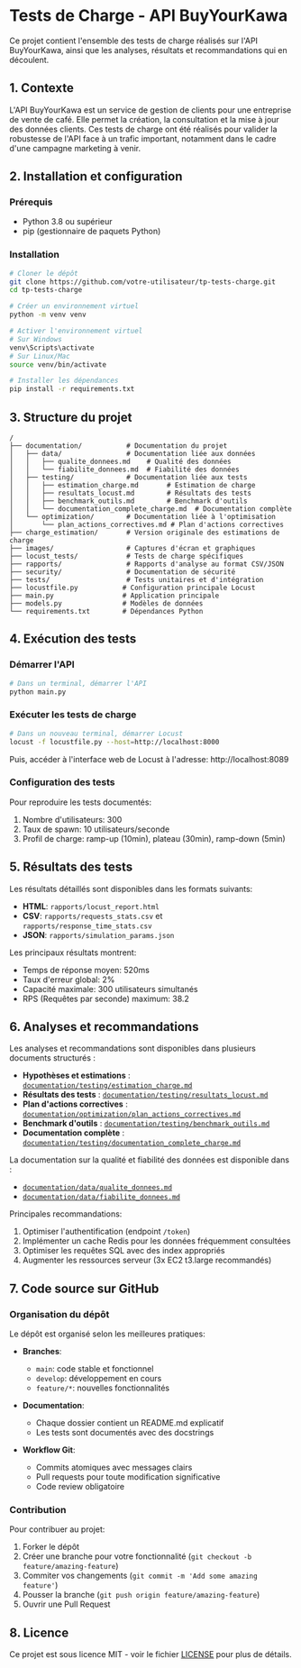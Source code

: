 # Tests de Charge - API BuyYourKawa

Ce projet contient l'ensemble des tests de charge réalisés sur l'API BuyYourKawa, ainsi que les analyses, résultats et recommandations qui en découlent.

## 1. Contexte

L'API BuyYourKawa est un service de gestion de clients pour une entreprise de vente de café. Elle permet la création, la consultation et la mise à jour des données clients. Ces tests de charge ont été réalisés pour valider la robustesse de l'API face à un trafic important, notamment dans le cadre d'une campagne marketing à venir.

## 2. Installation et configuration

### Prérequis

- Python 3.8 ou supérieur
- pip (gestionnaire de paquets Python)

### Installation

```bash
# Cloner le dépôt
git clone https://github.com/votre-utilisateur/tp-tests-charge.git
cd tp-tests-charge

# Créer un environnement virtuel
python -m venv venv

# Activer l'environnement virtuel
# Sur Windows
venv\Scripts\activate
# Sur Linux/Mac
source venv/bin/activate

# Installer les dépendances
pip install -r requirements.txt
```

## 3. Structure du projet

```
/
├── documentation/           # Documentation du projet
│   ├── data/                # Documentation liée aux données
│   │   ├── qualite_donnees.md    # Qualité des données
│   │   └── fiabilite_donnees.md  # Fiabilité des données
│   ├── testing/             # Documentation liée aux tests
│   │   ├── estimation_charge.md       # Estimation de charge
│   │   ├── resultats_locust.md        # Résultats des tests
│   │   ├── benchmark_outils.md        # Benchmark d'outils
│   │   └── documentation_complete_charge.md  # Documentation complète
│   └── optimization/        # Documentation liée à l'optimisation
│       └── plan_actions_correctives.md # Plan d'actions correctives
├── charge_estimation/       # Version originale des estimations de charge
├── images/                  # Captures d'écran et graphiques
├── locust_tests/            # Tests de charge spécifiques
├── rapports/                # Rapports d'analyse au format CSV/JSON
├── security/                # Documentation de sécurité
├── tests/                   # Tests unitaires et d'intégration
├── locustfile.py           # Configuration principale Locust
├── main.py                 # Application principale
├── models.py               # Modèles de données
└── requirements.txt        # Dépendances Python
```

## 4. Exécution des tests

### Démarrer l'API

```bash
# Dans un terminal, démarrer l'API
python main.py
```

### Exécuter les tests de charge

```bash
# Dans un nouveau terminal, démarrer Locust
locust -f locustfile.py --host=http://localhost:8000
```

Puis, accéder à l'interface web de Locust à l'adresse: http://localhost:8089

### Configuration des tests

Pour reproduire les tests documentés:

1. Nombre d'utilisateurs: 300
2. Taux de spawn: 10 utilisateurs/seconde
3. Profil de charge: ramp-up (10min), plateau (30min), ramp-down (5min)

## 5. Résultats des tests

Les résultats détaillés sont disponibles dans les formats suivants:

- **HTML**: `rapports/locust_report.html`
- **CSV**: `rapports/requests_stats.csv` et `rapports/response_time_stats.csv`
- **JSON**: `rapports/simulation_params.json`

Les principaux résultats montrent:

- Temps de réponse moyen: 520ms
- Taux d'erreur global: 2%
- Capacité maximale: 300 utilisateurs simultanés
- RPS (Requêtes par seconde) maximum: 38.2

## 6. Analyses et recommandations

Les analyses et recommandations sont disponibles dans plusieurs documents structurés :

- **Hypothèses et estimations** : [`documentation/testing/estimation_charge.md`](documentation/testing/estimation_charge.md)
- **Résultats des tests** : [`documentation/testing/resultats_locust.md`](documentation/testing/resultats_locust.md)
- **Plan d'actions correctives** : [`documentation/optimization/plan_actions_correctives.md`](documentation/optimization/plan_actions_correctives.md)
- **Benchmark d'outils** : [`documentation/testing/benchmark_outils.md`](documentation/testing/benchmark_outils.md)
- **Documentation complète** : [`documentation/testing/documentation_complete_charge.md`](documentation/testing/documentation_complete_charge.md)

La documentation sur la qualité et fiabilité des données est disponible dans :
- [`documentation/data/qualite_donnees.md`](documentation/data/qualite_donnees.md)
- [`documentation/data/fiabilite_donnees.md`](documentation/data/fiabilite_donnees.md)

Principales recommandations:

1. Optimiser l'authentification (endpoint `/token`)
2. Implémenter un cache Redis pour les données fréquemment consultées
3. Optimiser les requêtes SQL avec des index appropriés
4. Augmenter les ressources serveur (3x EC2 t3.large recommandés)

## 7. Code source sur GitHub

### Organisation du dépôt

Le dépôt est organisé selon les meilleures pratiques:

- **Branches**: 
  - `main`: code stable et fonctionnel
  - `develop`: développement en cours
  - `feature/*`: nouvelles fonctionnalités

- **Documentation**: 
  - Chaque dossier contient un README.md explicatif
  - Les tests sont documentés avec des docstrings

- **Workflow Git**: 
  - Commits atomiques avec messages clairs
  - Pull requests pour toute modification significative
  - Code review obligatoire

### Contribution

Pour contribuer au projet:

1. Forker le dépôt
2. Créer une branche pour votre fonctionnalité (`git checkout -b feature/amazing-feature`)
3. Commiter vos changements (`git commit -m 'Add some amazing feature'`)
4. Pousser la branche (`git push origin feature/amazing-feature`)
5. Ouvrir une Pull Request

## 8. Licence

Ce projet est sous licence MIT - voir le fichier [LICENSE](LICENSE) pour plus de détails.